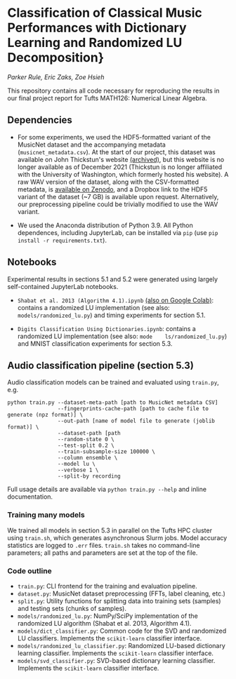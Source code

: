# Classification of Classical Music Performances with Dictionary Learning and Randomized LU Decomposition}
_Parker Rule, Eric Zaks, Zoe Hsieh_

This repository contains all code necessary for reproducing the results in our final project report for Tufts MATH126: Numerical Linear Algebra.

## Dependencies
* For some experiments, we used the HDF5-formatted variant of the MusicNet dataset and the accompanying metadata (`musicnet_metadata.csv`). At the start of our project, this dataset was available on John Thickstun's website [(archived)](https://web.archive.org/web/20201020123456/homes.cs.washington.edu/~thickstn/start.html), but this website is no longer available as of December 2021 (Thickstun is no longer affiliated with the University of Washington, which formerly hosted his website). A raw WAV version of the dataset, along with the CSV-formatted metadata, is [available on Zenodo](https://zenodo.org/record/5120004#.YcVV-BNKiVI), and a Dropbox link to the HDF5 variant of the dataset (~7 GB) is available upon request. Alternatively, our preprocessing pipeline could be trivially modified to use the WAV variant.

* We used the Anaconda distribution of Python 3.9. All Python dependences, including JupyterLab, can be installed via `pip` (use `pip install -r requirements.txt`).

## Notebooks
Experimental results in sections 5.1 and 5.2 were generated using largely self-contained JupyterLab notebooks.
* `Shabat et al. 2013 (Algorithm 4.1).ipynb` [(also on Google Colab)](https://colab.research.google.com/drive/1BUvOfX_FOcEXaHXXu9T-Me7QnJFljFRd?usp=sharing): contains a randomized LU implementation (see also: `models/randomized_lu.py`) and timing experiments for section 5.1.

* `Digits Classification Using Dictionaries.ipynb`: contains a randomized LU implementation (see also: `mode    ls/randomized_lu.py`) and MNIST classification experiments for section 5.3.

## Audio classification pipeline (section 5.3)
Audio classification models can be trained and evaluated using `train.py`, e.g.
```
python train.py --dataset-meta-path [path to MusicNet metadata CSV]
                --fingerprints-cache-path [path to cache file to generate (npz format)] \
                --out-path [name of model file to generate (joblib format)] \
                --dataset-path [path
                --random-state 0 \
                --test-split 0.2 \
                --train-subsample-size 100000 \
                --column ensemble \
                --model lu \
                --verbose 1 \
                --split-by recording
```

Full usage details are available via `python train.py --help` and inline documentation.

### Training many models
We trained all models in section 5.3 in parallel on the Tufts HPC cluster using `train.sh`, which generates asynchronous Slurm jobs. Model accuracy statistics are logged to `.err` files. `train.sh` takes no command-line parameters; all paths and parameters are set at the top of the file.

### Code outline
* `train.py`: CLI frontend for the training and evaluation pipeline.
* `dataset.py`: MusicNet dataset preprocessing (FFTs, label cleaning, etc.)
* `split.py`: Utility functions for splitting data into training sets (samples) and testing sets (chunks of samples).
* `models/randomized_lu.py`: NumPy/SciPy implementation of the randomized LU algorithm (Shabat et al. 2013, Algorithm 4.1).
* `models/dict_classifier.py`: Common code for the SVD and randomized LU classifiers. Implements the `scikit-learn` classifier interface.
* `models/randomized_lu_classifier.py`: Randomized LU-based dictionary learning classifier. Implements the `scikit-learn` classifier interface.
* `models/svd_classifier.py`: SVD-based dictionary learning classifier. Implements the `scikit-learn` classifier interface.
